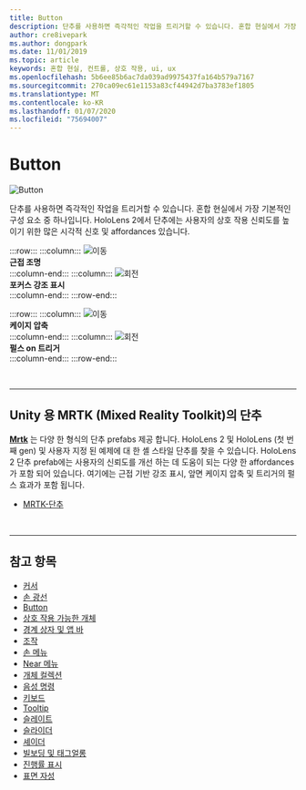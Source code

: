 ```yaml
---
title: Button
description: 단추를 사용하면 즉각적인 작업을 트리거할 수 있습니다. 혼합 현실에서 가장 기본적인 구성 요소 중 하나입니다.
author: cre8ivepark
ms.author: dongpark
ms.date: 11/01/2019
ms.topic: article
keywords: 혼합 현실, 컨트롤, 상호 작용, ui, ux
ms.openlocfilehash: 5b6ee85b6ac7da039ad9975437fa164b579a7167
ms.sourcegitcommit: 270ca09ec61e1153a83cf44942d7ba3783ef1805
ms.translationtype: MT
ms.contentlocale: ko-KR
ms.lasthandoff: 01/07/2020
ms.locfileid: "75694007"
---
```

# <a name="button"></a>Button

![Button](images/UX/UX_Hero_Button.jpg)

단추를 사용하면 즉각적인 작업을 트리거할 수 있습니다. 혼합 현실에서 가장 기본적인 구성 요소 중 하나입니다. HoloLens 2에서 단추에는 사용자의 상호 작용 신뢰도를 높이기 위한 많은 시각적 신호 및 affordances 있습니다. 


:::row:::
    :::column:::
       ![이동](images/UX/UX_Button_Affordance_ProximityLight.jpg)<br>
       **근접 조명**<br>
    :::column-end:::
    :::column:::
       ![회전](images/UX/UX_Button_Affordance_FocusHighlight.jpg)<br>
        **포커스 강조 표시**<br>
    :::column-end:::
:::row-end:::

:::row:::
    :::column:::
       ![이동](images/UX/UX_Button_Affordance_Compression.jpg)<br>
       **케이지 압축**<br>
    :::column-end:::
    :::column:::
       ![회전](images/UX/UX_Button_Affordance_Pulse.jpg)<br>
        **펄스 on 트리거**<br>
    :::column-end:::
:::row-end:::

<br>


---

## <a name="button-in-mrtkmixed-reality-toolkit-for-unity"></a>Unity 용 MRTK (Mixed Reality Toolkit)의 단추
**[Mrtk](https://github.com/Microsoft/MixedRealityToolkit-Unity)** 는 다양 한 형식의 단추 prefabs 제공 합니다. HoloLens 2 및 HoloLens (첫 번째 gen) 및 사용자 지정 된 예제에 대 한 셸 스타일 단추를 찾을 수 있습니다. HoloLens 2 단추 prefab에는 사용자의 신뢰도를 개선 하는 데 도움이 되는 다양 한 affordances가 포함 되어 있습니다. 여기에는 근접 기반 강조 표시, 앞면 케이지 압축 및 트리거의 펄스 효과가 포함 됩니다.

* [MRTK-단추](https://microsoft.github.io/MixedRealityToolkit-Unity/Documentation/README_Button.html)



<br>

---


## <a name="see-also"></a>참고 항목

* [커서](cursors.md)
* [손 광선](point-and-commit.md)
* [Button](button.md)
* [상호 작용 가능한 개체](interactable-object.md)
* [경계 상자 및 앱 바](app-bar-and-bounding-box.md)
* [조작](direct-manipulation.md)
* [손 메뉴](hand-menu.md)
* [Near 메뉴](near-menu.md)
* [개체 컬렉션](object-collection.md)
* [음성 명령](voice-input.md)
* [키보드](keyboard.md)
* [Tooltip](tooltip.md)
* [슬레이트](slate.md)
* [슬라이더](slider.md)
* [셰이더](shader.md)
* [빌보딩 및 태그얼롱](billboarding-and-tag-along.md)
* [진행률 표시](progress.md)
* [표면 자성](surface-magnetism.md)
